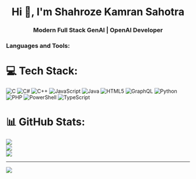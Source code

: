 <h1 align="center">Hi 👋, I'm Shahroze Kamran Sahotra</h1>
<h3 align="center">Modern Full Stack GenAI | OpenAI Developer</h3>
<h3 align="left">Languages and Tools:</h3>

# 💻 Tech Stack:
![C](https://img.shields.io/badge/c-%2300599C.svg?style=for-the-badge&logo=c&logoColor=white) ![C#](https://img.shields.io/badge/c%23-%23239120.svg?style=for-the-badge&logo=csharp&logoColor=white) ![C++](https://img.shields.io/badge/c++-%2300599C.svg?style=for-the-badge&logo=c%2B%2B&logoColor=white) ![JavaScript](https://img.shields.io/badge/javascript-%23323330.svg?style=for-the-badge&logo=javascript&logoColor=%23F7DF1E) ![Java](https://img.shields.io/badge/java-%23ED8B00.svg?style=for-the-badge&logo=openjdk&logoColor=white) ![HTML5](https://img.shields.io/badge/html5-%23E34F26.svg?style=for-the-badge&logo=html5&logoColor=white) ![GraphQL](https://img.shields.io/badge/-GraphQL-E10098?style=for-the-badge&logo=graphql&logoColor=white) ![Python](https://img.shields.io/badge/python-3670A0?style=for-the-badge&logo=python&logoColor=ffdd54) ![PHP](https://img.shields.io/badge/php-%23777BB4.svg?style=for-the-badge&logo=php&logoColor=white) ![PowerShell](https://img.shields.io/badge/PowerShell-%235391FE.svg?style=for-the-badge&logo=powershell&logoColor=white) ![TypeScript](https://img.shields.io/badge/typescript-%23007ACC.svg?style=for-the-badge&logo=typescript&logoColor=white)
# 📊 GitHub Stats:
![](https://github-readme-stats.vercel.app/api?username=shahrozesahotra&theme=dark&hide_border=false&include_all_commits=false&count_private=false)<br/>
![](https://github-readme-streak-stats.herokuapp.com/?user=shahrozesahotra&theme=dark&hide_border=false)<br/>
![](https://github-readme-stats.vercel.app/api/top-langs/?username=shahrozesahotra&theme=dark&hide_border=false&include_all_commits=false&count_private=false&layout=compact)

---
[![](https://visitcount.itsvg.in/api?id=shahrozesahotra&icon=0&color=0)](https://visitcount.itsvg.in)

<!-- Proudly created with GPRM ( https://gprm.itsvg.in ) -->
